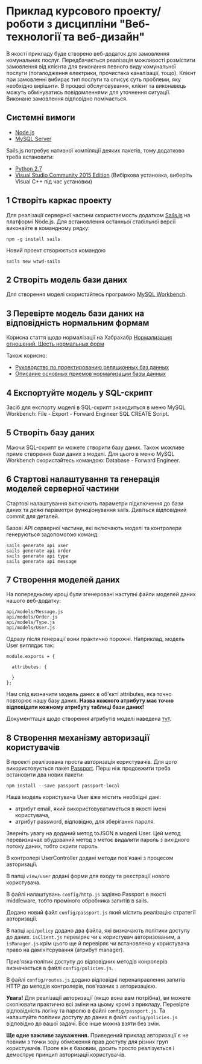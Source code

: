 # Приклад курсового проекту/роботи з дисципліни "Веб-технології та веб-дизайн"

В якості прикладу буде створено веб-додаток для замовлення комунальних послуг. Передбачається реалізація можливості розмістити замовлення від клієнта для виконання певного виду комунальної послуги (погалодження електрики, прочистака каналізації, тощо). Клієнт при замовленні вибирає тип послуги та описує суть проблеми, яку необхідно вирішити. В процесі обслуговування, клієнт та виконавець можуть обмінуватись повідомленнями для уточнення ситуації. Виконане замовлення відповідно помічається.

## Системні вимоги

- [Node.js](https://nodejs.org/)
- [MySQL Server](https://www.mysql.com/products/community/)

Sails.js потребує нативної компіляції деяких пакетів, тому додатково треба встановити:

- [Python 2.7](https://www.python.org/download/releases/2.7/)
- [Visual Studio Community 2015 Edition](https://www.visualstudio.com/) (Вибіркова установка, виберіть Visual C++ під час установки)

## 1 Створіть каркас проекту

Для реалізації серверної частини скористаємость додатком [Sails.js](http://sailsjs.org) на платформі Node.js. Для встановлення останньої стабільної версії виконайте в командному рядку:

```
npm -g install sails
```

Новий проект створюється командою

```
sails new wtwd-sails
```

## 2 Створіть модель бази даних

Для створення моделі скористайтесь програмою [MySQL Workbench](http://dev.mysql.com/downloads/workbench/).

## 3 Перевірте модель бази даних на відповідність нормальним формам

Корисна стаття щодо нормалізації на Хабрахабр [Нормализация отношений. Шесть нормальных форм](http://habrahabr.ru/post/254773/)

Також корисно:
* [Руководство по проектированию реляционных баз данных](http://habrahabr.ru/post/193136/)
* [Описание основных приемов нормализации базы данных](https://support.microsoft.com/ru-ru/kb/283878)

## 4 Експортуйте модель у SQL-скрипт

Засіб для експорту моделі в SQL-скрипт знаходиться в меню MySQL Workbench: File - Export - Forward Engineer SQL CREATE Script.

## 5 Створіть базу даних

Маючи SQL-скрипт ви можете створити базу даних. Також можливе пряме створення бази даних з моделі. Для цього в меню MySQL Workbench скористайтесь командою: Database - Forward Engineer.

## 6 Стартові налаштування та генерація моделей серверної частини

Стартові налаштування включають параметри підключення до бази даних та деякі параметри функціонування sails. Дивіться відповідний commit для деталей.

Базові API серверної частини, які включають моделі та контролери генеруються задопомогою команд:

```
sails generate api user
sails generate api order
sails generate api type
sails generate api message
```

## 7 Створення моделей даних

На попередньому кроці були згенеровані наступні файли моделей даних нашого веб-додатку:

```
api/models/Message.js
api/models/Order.js
api/models/Type.js
api/models/User.js
```

Одразу після генерації вони практично порожні. Наприклад, модель User виглядає так:

```
module.exports = {

  attributes: {

  }
};
```

Нам слід визначити модель даних в об'єкті attributes, яка точно повторює нашу базу даних. **Назва кожного атрибуту має точно відповідати кожному атрибуту таблиці бази даних!**

Документтація щодо створення атрибутів моделі наведена [тут](http://sailsjs.org/documentation/concepts/models-and-orm/attributes).

## 8 Створення механізму авторизації користувачів

В проекті реалізована проста авторизація користувачів. Для цого використовується пакет [Passport](http://passportjs.org/). Перш ніж продовжити треба встановити два нових пакети:

```
npm install --save passport passport-local
```

Наша модель користувача User вже містить необхідні дані:
- атрибут email, який використовуватиметься в якості імені користувача,
- атрибут password, відповідно, для зберігання пароля.

Зверніть увагу на доданий метод toJSON в моделі User. Цей метод перевизначає вбудований метод з метоє видалити пароль з вихідного потоку даних, тобто скрити пароль.

В контролері UserController додані методи пов'язані з процесом авторизації.

В папці `view/user` додані форми для входу та реєстрації нового користувача.

В файлі налаштувань `config/http.js` задіяно Passport в якості middleware, тобто проміного обробника запитів в sails.

Додано новий файл `config/passport.js` який містить реалізацію стратегії авторизації.

В папці `api/policy` додано два файла, які визначають політики доступу до даних. `isClient.js` перевіряє чи є користувач авторизованим, а `isManager.js` крім цього ще й перевіряє чи встановлено у користувача право на дамінітсрування (атрибут manager).

Прив'язка політик доступу до відповідних методів конролерів визначається в файлі `config/policies.js`.

В файлі `config/routes.js` додано відповідні перенаправлення запитів HTTP до методів контролерів, пов'язаних з авторизацією.

**Увага!** Для реалізації авторизації (якщо вона вам потрібна), ви можете скопіювати практично всі зміни на цьому кромі з прикладу. Перевірте відповідність логіну та паролю в файлі `config/passport.js`. Та налаштуйте політики доступу до даних в файлі `config/policies.js` відповідно до вашої задачі. Все інше можна взяти без змін.

**Ще одне важливе зауваження.** Приведений приклад авторизації є не повним з точки зору обмеження прав доступу для різних груп користувачів. Проте він є базовим, досить просто реалізується і демострує принцип авторизації користувачів.
